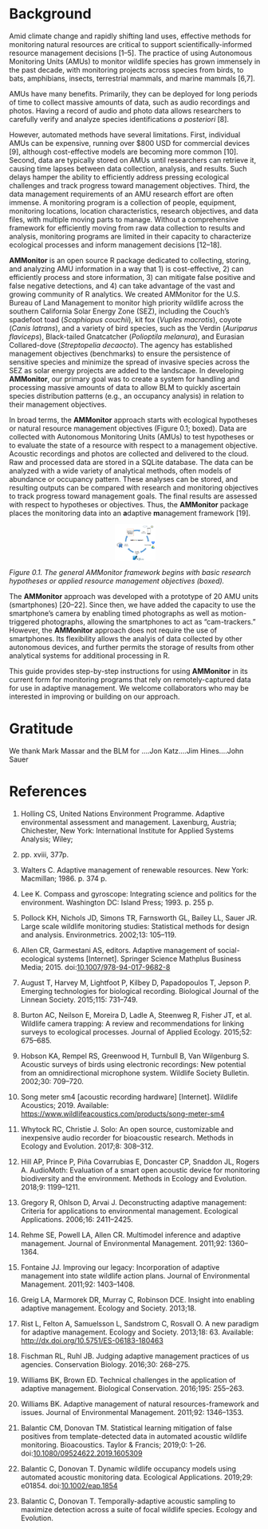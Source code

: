 Background
==========

Amid climate change and rapidly shifting land uses, effective methods
for monitoring natural resources are critical to support
scientifically-informed resource management decisions \[1–5\]. The
practice of using Autonomous Monitoring Units (AMUs) to monitor wildlife
species has grown immensely in the past decade, with monitoring projects
across species from birds, to bats, amphibians, insects, terrestrial
mammals, and marine mammals \[6,7\].

AMUs have many benefits. Primarily, they can be deployed for long
periods of time to collect massive amounts of data, such as audio
recordings and photos. Having a record of audio and photo data allows
researchers to carefully verify and analyze species identifications *a
posteriori* \[8\].

However, automated methods have several limitations. First, individual
AMUs can be expensive, running over $800 USD for commercial devices
\[9\], although cost-effective models are becoming more common \[10\].
Second, data are typically stored on AMUs until researchers can retrieve
it, causing time lapses between data collection, analysis, and results.
Such delays hamper the ability to efficiently address pressing
ecological challenges and track progress toward management objectives.
Third, the data management requirements of an AMU research effort are
often immense. A monitoring program is a collection of people,
equipment, monitoring locations, location characteristics, research
objectives, and data files, with multiple moving parts to manage.
Without a comprehensive framework for efficiently moving from raw data
collection to results and analysis, monitoring programs are limited in
their capacity to characterize ecological processes and inform
management decisions \[12–18\].

**AMMonitor** is an open source R package dedicated to collecting,
storing, and analyzing AMU information in a way that 1) is
cost-effective, 2) can efficiently process and store information, 3) can
mitigate false positive and false negative detections, and 4) can take
advantage of the vast and growing community of R analytics. We created
AMMonitor for the U.S. Bureau of Land Management to monitor high
priority wildlife across the southern California Solar Energy Zone
(SEZ), including the Couch’s spadefoot toad (*Scaphiopus couchii*), kit
fox (*Vuples macrotis*), coyote (*Canis latrans*), and a variety of bird
species, such as the Verdin (*Auriparus flaviceps*), Black-tailed
Gnatcatcher (*Polioptila melanura*), and Eurasian Collared-dove
(*Streptopelia decaocto*). The agency has established management
objectives (benchmarks) to ensure the persistence of sensitive species
and minimize the spread of invasive species across the SEZ as solar
energy projects are added to the landscape. In developing **AMMonitor**,
our primary goal was to create a system for handling and processing
massive amounts of data to allow BLM to quickly ascertain species
distribution patterns (e.g., an occupancy analysis) in relation to their
management objectives.

In broad terms, the **AMMonitor** approach starts with ecological
hypotheses or natural resource management objectives (Figure 0.1;
boxed). Data are collected with Autonomous Monitoring Units (AMUs) to
test hypotheses or to evaluate the state of a resource with respect to a
management objective. Acoustic recordings and photos are collected and
delivered to the cloud. Raw and processed data are stored in a SQLite
database. The data can be analyzed with a wide variety of analytical
methods, often models of abundance or occupancy pattern. These analyses
can be stored, and resulting outputs can be compared with research and
monitoring objectives to track progress toward management goals. The
final results are assessed with respect to hypotheses or objectives.
Thus, the **AMMonitor** package places the monitoring data into an
**a**daptive **m**anagement framework \[19\].

<img src="Chap0_Figs/fig1.png" width="81" style="display: block; margin: auto;" />

*Figure 0.1. The general AMMonitor framework begins with basic research
hypotheses or applied resource management objectives (boxed).*

The **AMMonitor** approach was developed with a prototype of 20 AMU
units (smartphones) \[20–22\]. Since then, we have added the capacity to
use the smartphone’s camera by enabling timed photographs as well as
motion-triggered photographs, allowing the smartphones to act as
“cam-trackers.” However, the **AMMonitor** approach does not require the
use of smartphones. Its flexibility allows the analyis of data collected
by other autonomous devices, and further permits the storage of results
from other analytical systems for additional processing in R.

This guide provides step-by-step instructions for using **AMMonitor** in
its current form for monitoring programs that rely on remotely-captured
data for use in adaptive management. We welcome collaborators who may be
interested in improving or building on our approach.

Gratitude
=========

We thank Mark Massar and the BLM for ….Jon Katz….Jim Hines….John Sauer

References
==========

1. Holling CS, United Nations Environment Programme. Adaptive
environmental assessment and management. Laxenburg, Austria; Chichester,
New York: International Institute for Applied Systems Analysis; Wiley;
1978. pp. xviii, 377p.

2. Walters C. Adaptive management of renewable resources. New York:
Macmillan; 1986. p. 374 p.

3. Lee K. Compass and gyroscope: Integrating science and politics for
the environment. Washington DC: Island Press; 1993. p. 255 p.

4. Pollock KH, Nichols JD, Simons TR, Farnsworth GL, Bailey LL, Sauer
JR. Large scale wildlife monitoring studies: Statistical methods for
design and analysis. Environmetrics. 2002;13: 105–119.

5. Allen CR, Garmestani AS, editors. Adaptive management of
social-ecological systems \[Internet\]. Springer Science Mathplus
Business Media; 2015.
doi:[10.1007/978-94-017-9682-8](https://doi.org/10.1007/978-94-017-9682-8)

6. August T, Harvey M, Lightfoot P, Kilbey D, Papadopoulos T, Jepson P.
Emerging technologies for biological recording. Biological Journal of
the Linnean Society. 2015;115: 731–749.

7. Burton AC, Neilson E, Moreira D, Ladle A, Steenweg R, Fisher JT, et
al. Wildlife camera trapping: A review and recommendations for linking
surveys to ecological processes. Journal of Applied Ecology. 2015;52:
675–685.

8. Hobson KA, Rempel RS, Greenwood H, Turnbull B, Van Wilgenburg S.
Acoustic surveys of birds using electronic recordings: New potential
from an omnidirectional microphone system. Wildlife Society Bulletin.
2002;30: 709–720.

9. Song meter sm4 \[acoustic recording hardware\] \[Internet\]. Wildlife
Acoustics; 2019. Available:
<https://www.wildlifeacoustics.com/products/song-meter-sm4>

10. Whytock RC, Christie J. Solo: An open source, customizable and
inexpensive audio recorder for bioacoustic research. Methods in Ecology
and Evolution. 2017;8: 308–312.

11. Hill AP, Prince P, Piña Covarrubias E, Doncaster CP, Snaddon JL,
Rogers A. AudioMoth: Evaluation of a smart open acoustic device for
monitoring biodiversity and the environment. Methods in Ecology and
Evolution. 2018;9: 1199–1211.

12. Gregory R, Ohlson D, Arvai J. Deconstructing adaptive management:
Criteria for applications to environmental management. Ecological
Applications. 2006;16: 2411–2425.

13. Rehme SE, Powell LA, Allen CR. Multimodel inference and adaptive
management. Journal of Environmental Management. 2011;92: 1360–1364.

14. Fontaine JJ. Improving our legacy: Incorporation of adaptive
management into state wildlife action plans. Journal of Environmental
Management. 2011;92: 1403–1408.

15. Greig LA, Marmorek DR, Murray C, Robinson DCE. Insight into enabling
adaptive management. Ecology and Society. 2013;18.

16. Rist L, Felton A, Samuelsson L, Sandstrom C, Rosvall O. A new
paradigm for adaptive management. Ecology and Society. 2013;18: 63.
Available: <http://dx.doi.org/10.5751/ES-06183-180463>

17. Fischman RL, Ruhl JB. Judging adaptive management practices of us
agencies. Conservation Biology. 2016;30: 268–275.

18. Williams BK, Brown ED. Technical challenges in the application of
adaptive management. Biological Conservation. 2016;195: 255–263.

19. Williams BK. Adaptive management of natural resources-framework and
issues. Journal of Environmental Management. 2011;92: 1346–1353.

20. Balantic CM, Donovan TM. Statistical learning mitigation of false
positives from template-detected data in automated acoustic wildlife
monitoring. Bioacoustics. Taylor & Francis; 2019;0: 1–26.
doi:[10.1080/09524622.2019.1605309](https://doi.org/10.1080/09524622.2019.1605309)

21. Balantic C, Donovan T. Dynamic wildlife occupancy models using
automated acoustic monitoring data. Ecological Applications. 2019;29:
e01854. doi:[10.1002/eap.1854](https://doi.org/10.1002/eap.1854)

22. Balantic C, Donovan T. Temporally-adaptive acoustic sampling to
maximize detection across a suite of focal wildlife species. Ecology and
Evolution.
